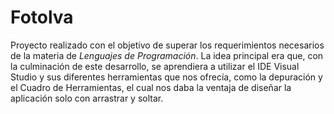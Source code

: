 # Fotolva

Proyecto realizado con el objetivo de superar los requerimientos necesarios de la materia de *Lenguajes de Programación*. La idea principal era que, con la culminación de este desarrollo, se aprendiera a utilizar el IDE Visual Studio y sus diferentes herramientas que nos ofrecía, como la depuración y el Cuadro de Herramientas, el cual nos daba la ventaja de diseñar la aplicación solo con arrastrar y soltar.
